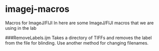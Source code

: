 # imagej-macros
Macros for ImageJ/FIJI
In here are some ImageJ/FIJI macros that we are using in the lab

###RemoveLabels.ijm
Takes a directory of TIFFs and removes the label from the file for blinding. Use another method for changing filenames.